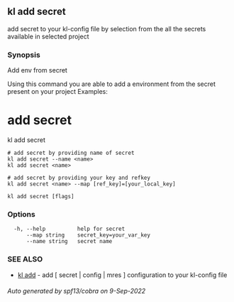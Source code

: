 ## kl add secret

add secret to your kl-config file by selection from the all the secrets available in selected project

### Synopsis

Add env from secret

Using this command you are able to add a environment from the secret present on your project
Examples:
  # add secret
  kl add secret

	# add secret by providing name of secret
	kl add secret --name <name>
	kl add secret <name>

	# add secret by providing your key and refkey
	kl add secret <name> --map [ref_key]=[your_local_key]
	

```
kl add secret [flags]
```

### Options

```
  -h, --help          help for secret
      --map string    secret_key=your_var_key
      --name string   secret name
```

### SEE ALSO

* [kl add](kl_add.md)	 - add [ secret | config | mres ] configuration to your kl-config file

###### Auto generated by spf13/cobra on 9-Sep-2022
